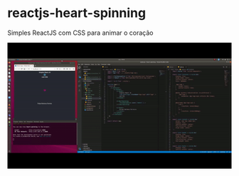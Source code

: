 # reactjs-heart-spinning
Simples ReactJS com CSS para animar o coração

![](./src/assets/FelipeBarbosaFerreiraHeartSpinningReactJS.gif)